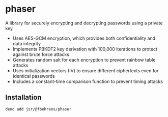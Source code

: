 # phaser

A library for securely encrypting and decrypting passwords using a private key

* Uses AES-GCM encryption, which provides both confidentiality and data integrity
* Implements PBKDF2 key derivation with 100,000 iterations to protect against brute force attacks
* Generates random salt for each encryption to prevent rainbow table attacks
* Uses initialization vectors (IV) to ensure different ciphertexts even for identical passwords
* Includes a constant-time comparison function to prevent timing attacks

## Installation

```bash
deno add jsr/@fbehrens/phaser
```
